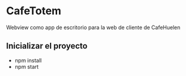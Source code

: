 # CafeTotem
Webview como app de escritorio para la web de cliente de CafeHuelen

## Inicializar el proyecto
- npm install
- npm start
